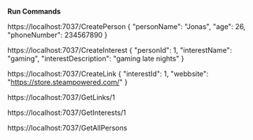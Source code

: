 **Run Commands**

https://localhost:7037/CreatePerson
{
  "personName": "Jonas",
  "age": 26,
  "phoneNumber": 234567890
}

https://localhost:7037/CreateInterest
{
  "personId": 1,
  "interestName": "gaming",
  "interestDescription": "gaming late nights"
}

https://localhost:7037/CreateLink
{
  "interestId": 1,
  "webbsite": "https://store.steampowered.com/"
}

https://localhost:7037/GetLinks/1

https://localhost:7037/GetInterests/1

https://localhost:7037/GetAllPersons
